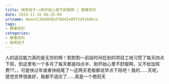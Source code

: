 ```yaml
---
title: 搞笑段子->刚开始心里不舒服啊 | 糗事百科
date: 2019-11-16 06:35:09
urlname: 0eee3130d8b6bd76843e09f2d918dbce
tags: 
- 糗事百科
categories:
- 糗事百科
- 搞笑段子
---
```

人的适应能力真的是无穷的啊！割割割～前段时间在别的项目工地习惯了每天四点下班，到这里有一个多月了每天都是四点半、刚开始心里不舒服啊，又不给加班费??，，可是快过年或者快结尾了～这两天老板都说早点下班吧！我的……天呢，感觉世界很美好，我都不适应了……真是一个艳阳天


